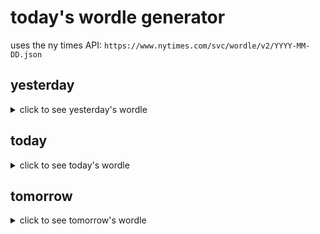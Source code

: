 # today's wordle generator

uses the ny times API: `https://www.nytimes.com/svc/wordle/v2/YYYY-MM-DD.json`

## yesterday

<details>
    <summary>click to see yesterday's wordle</summary>

    deter

</details>

## today

<details>
    <summary>click to see today's wordle</summary>

    angst

</details>

## tomorrow

<details>
    <summary>click to see tomorrow's wordle</summary>

    vault

</details>
